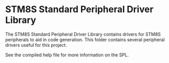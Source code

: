 # STM8S Standard Peripheral Driver Library
The STM8S Standard Peripheral Driver Library contains drivers for STM8S peripherals to aid in code generation. This folder contains several peripheral drivers useful for this project.

See the compiled help file for more information on the SPL.